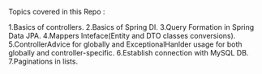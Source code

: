 Topics covered in this Repo : 


1.Basics of controllers.
2.Basics of Spring DI.
3.Query Formation in Spring Data JPA.
4.Mappers Inteface(Entity and DTO classes conversions).
5.ControllerAdvice for globally and ExceptionalHanlder usage for both globally and controller-specific.
6.Establish connection with MySQL DB.
7.Paginations in lists.
